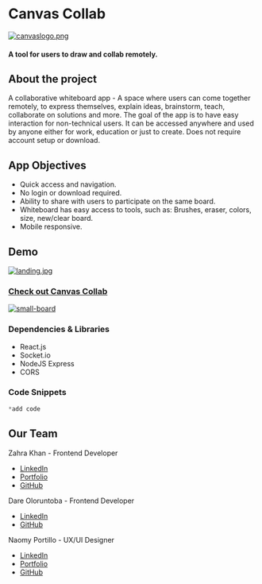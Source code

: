 # Canvas Collab
[![canvaslogo.png](https://i.postimg.cc/jj2WhcM5/canvaslogo.png)](https://postimg.cc/67s5WrJJ)
#### A tool for users to draw and collab remotely.

## About the project

A collaborative whiteboard app - A space where users can come together remotely, to express themselves, explain ideas, brainstorm, teach, collaborate on solutions and more. The goal of the app is to have easy interaction for non-technical users. It can be accessed anywhere and used by anyone either for work, education or just to create. Does not require account setup or download. 

## App Objectives

* Quick access and navigation.
* No login or download required.
* Ability to share with users to participate on the same board.
* Whiteboard has easy access to tools, such as: Brushes, eraser, colors, size, new/clear board.
* Mobile responsive.

## Demo
[![landing.jpg](https://i.postimg.cc/8zM2FgRB/landing.jpg)](https://postimg.cc/pmVG771p)

### [Check out Canvas Collab](https://welcometocanvascollab.netlify.app/) 

[![small-board](https://i.postimg.cc/KzHqq078/small-wb2.png)](https://postimg.cc/5Y8Sjqkh)


### Dependencies & Libraries
* React.js
* Socket.io
* NodeJS Express
* CORS

### Code Snippets
```js
*add code
```

## Our Team

Zahra Khan - Frontend Developer
* [LinkedIn](https://www.linkedin.com/in/zahrakhan-2021/) 
* [Portfolio](https://zahrakhan.netlify.app/) 
* [GitHub](https://github.com/zkh224) 

Dare Oloruntoba - Frontend Developer
* [LinkedIn](https://www.linkedin.com/in/zahrakhan-2021/) 
* [GitHub](https://github.com/zkh224) 

Naomy Portillo - UX/UI Designer
* [LinkedIn](https://www.linkedin.com/in/naomyportillo/) 
* [Portfolio](https://naomyportillo.me/) 
* [GitHub](https://github.com/rosannaNaomy) 


